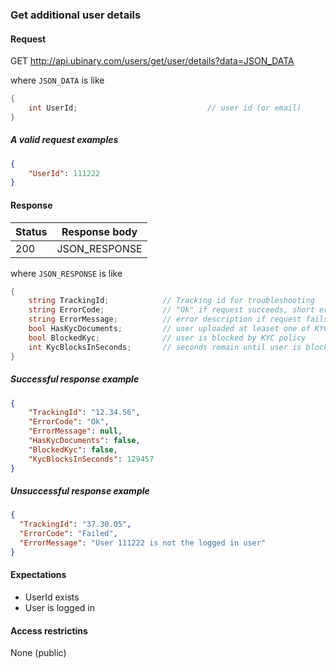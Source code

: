 ﻿
### Get additional user details

#### Request

GET http://api.ubinary.com/users/get/user/details?data=JSON_DATA

where `JSON_DATA` is like

```C#
{
    int UserId;                             // user id (or email)
}
```

##### A valid request examples

```json    
{
    "UserId": 111222
}
```

#### Response

Status | Response body
-------|--------------
200    | JSON_RESPONSE

where `JSON_RESPONSE` is like

```C#
{
    string TrackingId;            // Tracking id for troubleshooting
    string ErrorCode;             // "Ok" if request succeeds, short error code if request fails
    string ErrorMessage;          // error description if request fails
    bool HasKycDocuments;         // user uploaded at leaset one of KYC documents
    bool BlockedKyc;              // user is blocked by KYC policy
    int KycBlocksInSeconds;       // seconds remain until user is blocked by KYC policy 
}
```

##### Successful response example

```json
{
    "TrackingId": "12.34.56",
    "ErrorCode": "Ok",
    "ErrorMessage": null,
    "HasKycDocuments": false,
    "BlockedKyc": false,
    "KycBlocksInSeconds": 129457
}
```


##### Unsuccessful response example

```json
{
  "TrackingId": "37.30.05",
  "ErrorCode": "Failed",
  "ErrorMessage": "User 111222 is not the logged in user"
}
```



#### Expectations

- UserId exists
- User is logged in


#### Access restrictins

None (public)
